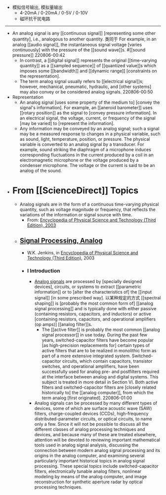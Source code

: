 - 模拟信号输出, 模拟量输出
    - 4-20mA / 0-20mA / 0-5V / 0-10V
    - 磁环抗干扰电路
- ---
- An analog signal is any [[continuous signal]] [representing some other quantity], i.e., analogous to another quantity. 类同于 For example, in an analog [[audio signal]], the instantaneous signal voltage [varies continuously] with the pressure of the [[sound wave]]s. #[[sound pressure]]
220806-00:42
    - In contrast, a [[digital signal]] represents the original [[time-varying quantity]] as a [[sampled sequence]] of [[quantized value]]s which imposes some [[bandwidth]] and [[dynamic range]] [constraints on the representation].
    - The term analog signal usually refers to [[electrical signal]]s; however, mechanical, pneumatic, hydraulic, and [other systems] may also convey or be considered analog signals.
220806-00:50
- Representation
    - An analog signal [uses some property of the medium to] [convey the signal's information]. For example, an [[aneroid barometer]] uses [[rotary position]] as the signal to [convey pressure information]. In an electrical signal, the voltage, current, or frequency of the signal [may be varied] to [represent the information].
    - Any information may be conveyed by an analog signal; such a signal may be a measured response to changes in a physical variable, such as sound, light, temperature, position, or pressure. The physical variable is converted to an analog signal by a transducer. For example, sound striking the diaphragm of a microphone induces corresponding fluctuations in the current produced by a coil in an electromagnetic microphone or the voltage produced by a condenser microphone. The voltage or the current is said to be an analog of the sound.
- # From [[ScienceDirect]] Topics
    - Analog signals are in the form of a continuous time-varying physical quantity, such as voltage magnitude or frequency, that reflects the variations of the information or signal source with time.
        - From: [Encyclopedia of Physical Science and Technology (Third Edition), 2003](https://www.sciencedirect.com/science/article/pii/B0122274105001654)
    - ## [Signal Processing, Analog](https://www.sciencedirect.com/science/article/pii/B0122274105006864)
        - W.K. Jenkins, in [Encyclopedia of Physical Science and Technology (Third Edition)](https://www.sciencedirect.com/referencework/9780122274107/encyclopedia-of-physical-science-and-technology), 2003
        - ### I Introduction
            - [Analog signals](https://www.sciencedirect.com/topics/engineering/analog-signal) are processed by [specially designed devices], circuits, or systems to extract [[parametric information]] or to [alter the characteristics of] the [[input signal]] [in some prescribed way]. 以某种规定的方式 [[spectral shaping]] is [probably the most common form of] [[analog signal processing]] and is typically done with either passive (containing resistors, capacitors, and inductors) or active [containing resistors, capacitors, and operational amplifiers (op amps)] [[analog filter]]s. 
                - The [[active filter]] is probably the most common [[analog signal processor]] in use today. During the past few years, switched-capacitor filters have become popular [as high-precision replacements for] certain types of active filters that are to be realized in monolithic form as part of a more extensive integrated system. Switched-capacitor circuits, which contain capacitors, transistor switches, and operational amplifiers, have been successfully used for analog pre- and postfilters required at the interface between analog and digital systems. This subject is treated in more detail in Section VI. Both active filters and switched-capacitor filters are [closely related historically to] the [[analog computer]], from which the term analog [first originated].
220806-01:00
            - Analog signals can be processed by many different types of devices, some of which are surface acoustic wave (SAW) filters, charge-coupled devices (CCDs), high-frequency distributed-parameter circuits, or optical circuits, to name only a few. Since it will not be possible to discuss all the different classes of analog processing techniques and devices, and because many of these are treated elsewhere, attention will be devoted to reviewing important mathematical tools used in analog signal analysis, discussing the connection between modern analog signal processing and its origins in the analog computer, and examining several particularly important historical topics in analog signal processing. These special topics include switched-capacitor filters, electronically tunable analog filters, nonlinear modeling by means of the analog computer, and image reconstruction for synthetic aperture radar by optical processing techniques.

